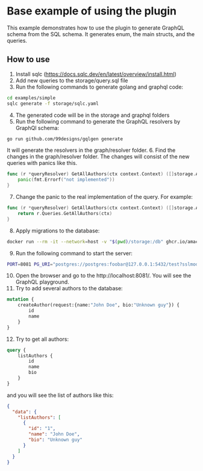 # Base example of using the plugin

This example demonstrates how to use the plugin to generate GraphQL schema from the SQL schema.
It generates enum, the main structs, and the queries.

## How to use
1. Install sqlc (https://docs.sqlc.dev/en/latest/overview/install.html)
2. Add new queries to the storage/query.sql file
3. Run the following commands to generate golang and graphql code:
```bash
cd examples/simple 
sqlc generate -f storage/sqlc.yaml
```
4. The generated code will be in the storage and graphql folders
5. Run the following command to generate the GraphQL resolvers by GraphQl schema:
```bash
go run github.com/99designs/gqlgen generate
```
It will generate the resolvers in the graph/resolver folder.
6. Find the changes in the graph/resolver folder. 
The changes will consist of the new queries with panics like this.
```go
func (r *queryResolver) GetAllAuthors(ctx context.Context) ([]storage.Author, error) {
    panic(fmt.Errorf("not implemented"))
}
```
7. Change the panic to the real implementation of the query. For example:
```go
func (r *queryResolver) GetAllAuthors(ctx context.Context) ([]storage.Author, error) {
    return r.Queries.GetAllAuthors(ctx)
}
```
8. Apply migrations to the database:
```bash
docker run --rm -it --network=host -v "$(pwd)/storage:/db" ghcr.io/amacneil/dbmate -u "postgres://postgres:foobar@localhost:5432/test?sslmode=disable" up
```
9. Run the following command to start the server:
```bash
PORT=8081 PG_URI="postgres://postgres:foobar@127.0.0.1:5432/test?sslmode=disable" go run server.go
```
10. Open the browser and go to the http://localhost:8081/. You will see the GraphQL playground.
11. Try to add several authors to the database:
```graphql
mutation {
    createAuthor(request:{name:"John Doe", bio:"Unknown guy"}) {
        id
        name
    }
}
```
12. Try to get all authors:
```graphql
query {
    listAuthors {
        id
        name
        bio
    }
}
```
and you will see the list of authors like this:
```json
{
  "data": {
    "listAuthors": [
      {
        "id": "1",
        "name": "John Doe",
        "bio": "Unknown guy"
      }
    ]
  }
}
```